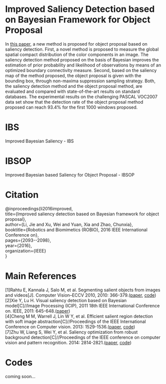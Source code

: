 # Improved Saliency Detection based on Bayesian Framework for Object Proposal
In [this paper](http://ieeexplore.ieee.org/abstract/document/7866638/), a new method is proposed for object proposal based on saliency detection. First, a novel method is proposed to measure the global spatial compact distribution of the color components in an image. The saliency detection method proposed on the basis of Bayesian improves the estimation of prior probability and likelihood of observations by means of an optimized boundary connectivity measure. Second,
based on the saliency map of the method proposed, the object proposal is given with the bounding box, through non-maxima suppression sampling strategy. Both, the saliency detection method and the object proposal method, are evaluated and compared with state-of-the-art results on standard databases.
The experimental results on the challenging PASCAL VOC2007 data set show that the detection rate of the object proposal method proposed can reach 93.4% for the first 1000 windows proposed.

# IBS
Improved Bayesian Saliency - IBS

# IBSOP
Improved Bayesian based Saliency for Object Proposal - IBSOP

# Citation
@inproceedings{li2016improved,  
  title={Improved saliency detection based on Bayesian framework for object proposal},  
  author={Li, Jie and Xu, Wei and Yuan, Xia and Zhao, Chunxia},  
  booktitle={Robotics and Biomimetics (ROBIO), 2016 IEEE International Conference on},  
  pages={2093--2098},  
  year={2016},  
  organization={IEEE}  
}

# Main References
[1]Rahtu E, Kannala J, Salo M, et al. Segmenting salient objects from images and videos[J]. Computer Vision–ECCV 2010, 2010: 366-379.([paper](http://www.ee.oulu.fi/~jkannala/publications/eccv2010.pdf), [code](http://www.cse.oulu.fi/MVG/Downloads/saliency))  
[2]Xie Y, Lu H. Visual saliency detection based on Bayesian model[C]//Image Processing (ICIP), 2011 18th IEEE International Conference on. IEEE, 2011: 645-648.([paper](http://ieeexplore.ieee.org/document/6116634/))  
[4]Cheng M M, Warrell J, Lin W Y, et al. Efficient salient region detection with soft image abstraction[C]//Proceedings of the IEEE International Conference on Computer vision. 2013: 1529-1536.([paper](http://mmcheng.net/mftp/Papers/ICCV13SaliencyGC.pdf), [code](http://mmcheng.net/zh/code-data/))  
[7]Zhu W, Liang S, Wei Y, et al. Saliency optimization from robust background detection[C]//Proceedings of the IEEE conference on computer vision and pattern recognition. 2014: 2814-2821.([paper](http://ieeexplore.ieee.org/document/6909756/), [code](https://www.microsoft.com/en-us/research/wp-content/uploads/2016/02/yichenw-mcode_addslicsourcecode_8_30_2014.rar))

# Codes
coming soon...
